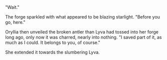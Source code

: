 "Wait."

The forge sparkled with what appeared to be blazing starlight. "Before you go, here."

Oryllia then unveiled the broken antler than Lyva had tossed into her forge long ago, only now it was charred, nearly into nothing. "I saved part of it, as much as I could. It belongs to you, of course."

She extended it towards the slumbering Lyva.